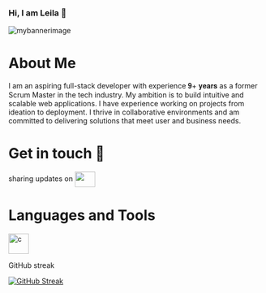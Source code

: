 ### Hi, I am Leila 👋 

![mybannerimage](https://github.com/leilafaez/leilafaez/assets/79403281/fc6f2415-7a32-4704-bacc-4aa904066b6f)


# About Me
I am an aspiring full-stack developer with experience 𝟗+ 𝐲𝐞𝐚𝐫𝐬 as a former Scrum Master in the tech industry. My ambition is to build intuitive and scalable web applications. I have experience working on projects from ideation to deployment. I thrive in collaborative environments and am committed to delivering solutions that meet user and business needs.

# Get in touch 👯
<p align="left">sharing updates on
<a href="[your link](https://www.linkedin.com/in/leila-fa/)" target="blank"><img align="center" src="https://cdn.jsdelivr.net/npm/simple-icons@3.0.1/icons/linkedin.svg" alt="" height="30" width="40" /></a>
</p>

# Languages and Tools
<p align="left"> <a href="https://www.cprogramming.com/" target="_blank"> <img src="https://devicons.github.io/devicon/devicon.git/icons/c/c-original.svg" alt="c" width="40" height="40"/> </a>  </p>

GitHub streak

[![GitHub Streak](http://github-readme-streak-stats.herokuapp.com?user=leilafaez&theme=catppuccin-frappe)](https://git.io/streak-stats)
  




<!--
**leilafaez/leilafaez** is a ✨ _special_ ✨ repository because its `README.md` (this file) appears on your GitHub profile.

Here are some ideas to get you started:

- 🔭 I’m currently working on ...
- 🌱 I’m currently learning ...
-  I’m looking to collaborate on ...
- 🤔 I’m looking for help with ...
- 💬 Ask me about ...
- 📫 How to reach me: ...
- 😄 Pronouns: ...
- ⚡ Fun fact: ...
-->
